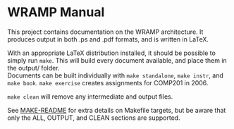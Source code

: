 # WRAMP Manual

This project contains documentation on the WRAMP architecture.
It produces output in both .ps and .pdf formats, and is written in LaTeX.

With an appropriate LaTeX distribution installed, it should be possible to
simply run `make`. This will build every document available, and place them in
the output/ folder.  
Documents can be built individually with `make standalone`, `make instr`, and
`make book`. `make exercise` creates assignments for COMP201 in 2006.

`make clean` will remove any intermediate and output files.

See [MAKE-README](MAKE-README) for extra details on Makefile targets, but be
aware that only the ALL, OUTPUT, and CLEAN sections are supported.

